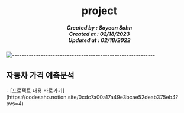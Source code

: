<h1 align="center"> project </h1>
<h5 align="center"> Created by : Soyeon Sohn<br>
Created at : 02/18/2023<br>
Updated at : 02/18/2022</h5>




<!-- 프로젝트 내용 -->
![------------------------------------------------------------](https://raw.githubusercontent.com/andreasbm/readme/master/assets/lines/rainbow.png)


<h2 id="project 1"> 자동차 가격 예측분석 </h2>
- [프로젝트 내용 바로가기](https://codesaho.notion.site/0cdc7a00a17a49e3bcae52deab375eb4?pvs=4)
